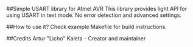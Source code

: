 ##Simple USART library for Atmel AVR
This library provides light API for using USART in text mode. No error detection and advanced settings.

##How to use it?
Check example Makefile for build instructions.

##Credits
Artur "Licho" Kaleta - Creator and maintainer

